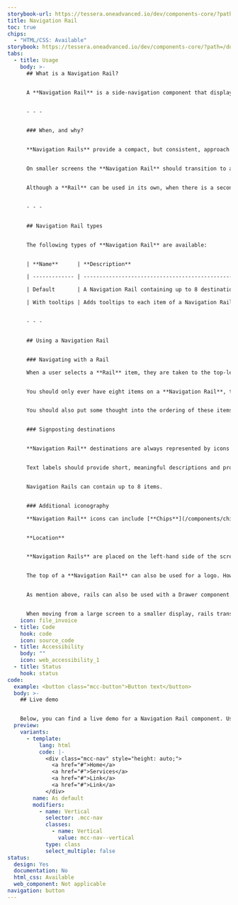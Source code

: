 ```yaml
---
storybook-url: https://tessera.oneadvanced.io/dev/components-core/?path=/docs/html-button--as-default
title: Navigation Rail
toc: true
chips:
  - "HTML/CSS: Available"
storybook: https://tessera.oneadvanced.io/dev/components-core/?path=/docs/html-navigation-rail--as-default
tabs:
  - title: Usage
    body: >-
      ## What is a Navigation Rail?


      A **Navigation Rail** is a side-navigation component that displays links to primary destinations in an application.


      - - -


      ### When, and why?


      **Navigation Rails** provide a compact, but consistent, approach to navigation. They should be used to provide access to top-level destinations on desktops and tablets, which need to be accessed from anywhere. 


      On smaller screens the **Navigation Rail** should transition to a [**Navigation Bar**](/components/navigation-bar). 


      Although a **Rail** can be used in its own, when there is a secondary navigation structure it should be used in conjunction with a [**Drawer**](/components/drawer) to display secondary destinations or actions. 


      - - -


      ## Navigation Rail types


      The following types of **Navigation Rail** are available:


      | **Name**      | **Description**                                                                         | **Behaviour** |

      | ------------- | --------------------------------------------------------------------------------------- | ------------- |

      | Default       | A Navigation Rail containing up to 8 destinations, represented by icons and text labels |               |

      | With tooltips | Adds tooltips to each item of a Navigation Rail                                                    |               |


      - - -


      ## Using a Navigation Rail


      ### Navigating with a Rail

      When a user selects a **Rail** item, they are taken to the top-level destination associated with it and that item appears selected. These locations should be very high level, and denote different 'areas' of your product, separated logically.


      You should only ever have eight items on a **Navigation Rail**, to ensure the list of available locations isn't too long and difficult to locate individual places. 


      You should also put some thought into the ordering of these items - alphabetical works for a Rail with a small number of options, but you may decide that actually it's more useful to list the items in order of importance for larger lists. 


      ### Signposting destinations


      **Navigation Rail** destinations are always represented by icons that indicate the content or the nature of a destination. In addition, they must always include text labels. Icons alone should never be used, as icons may not be universally known and will automatically exclude users that do not known what they mean. 


      Text labels should provide short, meaningful descriptions and provide an alternative way for users to understand an icon’s meaning. Labels should not be truncated and wrapping long labels should be avoided when possible.


      Navigation Rails can contain up to 8 items.


      ### Additional iconography

      **Navigation Rail** icons can include [**Chips**](/components/chips) to convey information about the associated destination, such as a count of the number of things that require the user's attention. When **Chips** are used in this way, they must be placed centrally, underneath a **Rail** item.


      **Location**


      **Navigation Rails** are placed on the left-hand side of the screen and always run vertically along the side of a page.


      The top of a **Navigation Rail** can also be used for a logo. However, this is dependent on the layout you are using. For example, if you are using a layout where the Navigation Header runs all the way across the top of the screen, then the logo would be placed on the left-hand side of the header. For more information, refer to Layouts \[link to Layouts page. We don't currently have one, but as we introduce more layouts, we'll need a page to document them].


      As mention above, rails can also be used with a Drawer component. This supports your navigation structure if you have secondary destinations or additional actions. However, a drawer is unnecessary if there are no secondary destinations or actions in your application.


      When moving from a large screen to a smaller display, rails transform into a Navigation Bar component, while still providing the same access but in a way that's suitable for smaller screens. However, the Navigation Rail and Navigation Bar should not be used together.
    icon: file_invoice
  - title: Code
    hook: code
    icon: source_code
  - title: Accessibility
    body: ""
    icon: web_accessibility_1
  - title: Status
    hook: status
code:
  example: <button class="mcc-button">Button text</button>
  body: >-
    ## Live demo


    Below, you can find a live demo for a Navigation Rail component. Use the drop-down menus and radio buttons to view the different Navigation Rail Types and Variants.
  preview:
    variants:
      - template:
          lang: html
          code: |-
            <div class="mcc-nav" style="height: auto;">
              <a href="#">Home</a>
              <a href="#">Services</a>
              <a href="#">Link</a>
              <a href="#">Link</a>
            </div>
        name: As default
        modifiers:
          - name: Vertical
            selector: .mcc-nav
            classes:
              - name: Vertical
                value: mcc-nav--vertical
            type: class
            select_multiple: false
status:
  design: Yes
  documentation: No
  html_css: Available
  web_component: Not applicable
navigation: button
---
```

